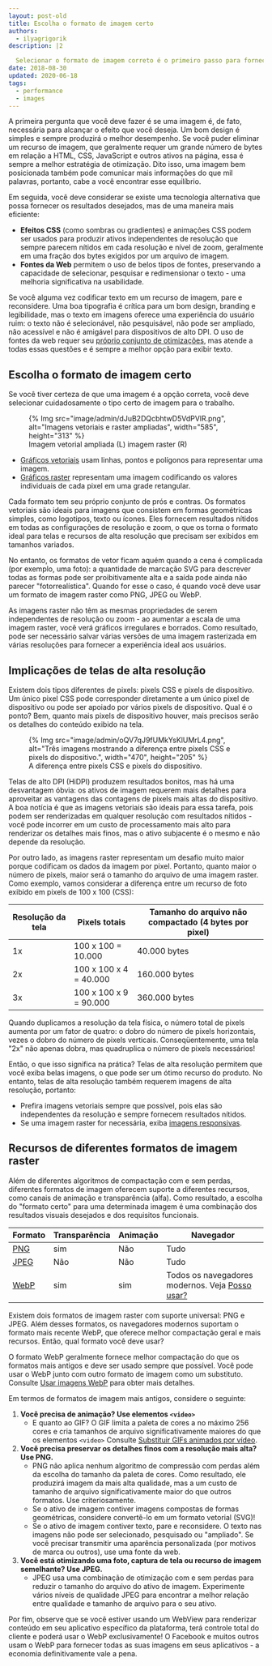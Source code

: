 ```yaml
---
layout: post-old
title: Escolha o formato de imagem certo
authors:
  - ilyagrigorik
description: |2

  Selecionar o formato de imagem correto é o primeiro passo para fornecer imagens otimizadas em seu site. Esta postagem ajuda você a fazer a escolha certa.
date: 2018-08-30
updated: 2020-06-18
tags:
  - performance
  - images
---
```


A primeira pergunta que você deve fazer é se uma imagem é, de fato, necessária para alcançar o efeito que você deseja. Um bom design é simples e sempre produzirá o melhor desempenho. Se você puder eliminar um recurso de imagem, que geralmente requer um grande número de bytes em relação a HTML, CSS, JavaScript e outros ativos na página, essa é sempre a melhor estratégia de otimização. Dito isso, uma imagem bem posicionada também pode comunicar mais informações do que mil palavras, portanto, cabe a você encontrar esse equilíbrio.

Em seguida, você deve considerar se existe uma tecnologia alternativa que possa fornecer os resultados desejados, mas de uma maneira mais eficiente:

- **Efeitos CSS** (como sombras ou gradientes) e animações CSS podem ser usados para produzir ativos independentes de resolução que sempre parecem nítidos em cada resolução e nível de zoom, geralmente em uma fração dos bytes exigidos por um arquivo de imagem.
- **Fontes da Web** permitem o uso de belos tipos de fontes, preservando a capacidade de selecionar, pesquisar e redimensionar o texto - uma melhoria significativa na usabilidade.

Se você alguma vez codificar texto em um recurso de imagem, pare e reconsidere. Uma boa tipografia é crítica para um bom design, branding e legibilidade, mas o texto em imagens oferece uma experiência do usuário ruim: o texto não é selecionável, não pesquisável, não pode ser ampliado, não acessível e não é amigável para dispositivos de alto DPI. O uso de fontes da web requer seu [próprio conjunto de otimizações](https://www.igvita.com/2014/01/31/optimizing-web-font-rendering-performance/), mas atende a todas essas questões e é sempre a melhor opção para exibir texto.

## Escolha o formato de imagem certo

Se você tiver certeza de que uma imagem é a opção correta, você deve selecionar cuidadosamente o tipo certo de imagem para o trabalho.

<figure class="w-figure">{% Img src="image/admin/dJuB2DQcbhtwD5VdPVlR.png", alt="Imagens vetoriais e raster ampliadas", width="585", height="313" %} <figcaption>Imagem vetorial ampliada (L) imagem raster (R)</figcaption></figure>

- [Gráficos vetoriais](https://en.wikipedia.org/wiki/Vector_graphics) usam linhas, pontos e polígonos para representar uma imagem.
- [Gráficos raster](https://en.wikipedia.org/wiki/Raster_graphics) representam uma imagem codificando os valores individuais de cada pixel em uma grade retangular.

Cada formato tem seu próprio conjunto de prós e contras. Os formatos vetoriais são ideais para imagens que consistem em formas geométricas simples, como logotipos, texto ou ícones. Eles fornecem resultados nítidos em todas as configurações de resolução e zoom, o que os torna o formato ideal para telas e recursos de alta resolução que precisam ser exibidos em tamanhos variados.

No entanto, os formatos de vetor ficam aquém quando a cena é complicada (por exemplo, uma foto): a quantidade de marcação SVG para descrever todas as formas pode ser proibitivamente alta e a saída pode ainda não parecer "fotorrealística". Quando for esse o caso, é quando você deve usar um formato de imagem raster como PNG, JPEG ou WebP.

As imagens raster não têm as mesmas propriedades de serem independentes de resolução ou zoom - ao aumentar a escala de uma imagem raster, você verá gráficos irregulares e borrados. Como resultado, pode ser necessário salvar várias versões de uma imagem rasterizada em várias resoluções para fornecer a experiência ideal aos usuários.

## Implicações de telas de alta resolução

Existem dois tipos diferentes de pixels: pixels CSS e pixels de dispositivo. Um único pixel CSS pode corresponder diretamente a um único pixel de dispositivo ou pode ser apoiado por vários pixels de dispositivo. Qual é o ponto? Bem, quanto mais pixels de dispositivo houver, mais precisos serão os detalhes do conteúdo exibido na tela.

<figure class="w-figure">{% Img src="image/admin/oQV7qJ9fUMkYsKlUMrL4.png", alt="Três imagens mostrando a diferença entre pixels CSS e pixels do dispositivo.", width="470", height="205" %} <figcaption class="w-figcaption">A diferença entre pixels CSS e pixels do dispositivo.</figcaption></figure>

Telas de alto DPI (HiDPI) produzem resultados bonitos, mas há uma desvantagem óbvia: os ativos de imagem requerem mais detalhes para aproveitar as vantagens das contagens de pixels mais altas do dispositivo. A boa notícia é que as imagens vetoriais são ideais para essa tarefa, pois podem ser renderizadas em qualquer resolução com resultados nítidos - você pode incorrer em um custo de processamento mais alto para renderizar os detalhes mais finos, mas o ativo subjacente é o mesmo e não depende da resolução.

Por outro lado, as imagens raster representam um desafio muito maior porque codificam os dados da imagem por pixel. Portanto, quanto maior o número de pixels, maior será o tamanho do arquivo de uma imagem raster. Como exemplo, vamos considerar a diferença entre um recurso de foto exibido em pixels de 100 x 100 (CSS):

<div class="w-table-wrapper"><table>
<thead>
  <tr>
    <th>Resolução da tela</th>
    <th>Pixels totais</th>
    <th>Tamanho do arquivo não compactado (4 bytes por pixel)</th>
  </tr>
</thead>
<tbody>
<tr>
  <td data-th="resolution">1x</td>
  <td data-th="total pixels">100 x 100 = 10.000</td>
  <td data-th="filesize">40.000 bytes</td>
</tr>
<tr>
  <td data-th="resolution">2x</td>
  <td data-th="total pixels">100 x 100 x 4 = 40.000</td>
  <td data-th="filesize">160.000 bytes</td>
</tr>
<tr>
  <td data-th="resolution">3x</td>
  <td data-th="total pixels">100 x 100 x 9 = 90.000</td>
  <td data-th="filesize">360.000 bytes</td>
</tr>
</tbody>
</table></div>

Quando duplicamos a resolução da tela física, o número total de pixels aumenta por um fator de quatro: o dobro do número de pixels horizontais, vezes o dobro do número de pixels verticais. Conseqüentemente, uma tela "2x" não apenas dobra, mas quadruplica o número de pixels necessários!

Então, o que isso significa na prática? Telas de alta resolução permitem que você exiba belas imagens, o que pode ser um ótimo recurso do produto. No entanto, telas de alta resolução também requerem imagens de alta resolução, portanto:

- Prefira imagens vetoriais sempre que possível, pois elas são independentes da resolução e sempre fornecem resultados nítidos.
- Se uma imagem raster for necessária, exiba [imagens responsivas](/serve-responsive-images/).

## Recursos de diferentes formatos de imagem raster

Além de diferentes algoritmos de compactação com e sem perdas, diferentes formatos de imagem oferecem suporte a diferentes recursos, como canais de animação e transparência (alfa). Como resultado, a escolha do "formato certo" para uma determinada imagem é uma combinação dos resultados visuais desejados e dos requisitos funcionais.

<div class="w-table-wrapper"><table>
<thead>
  <tr>
    <th>Formato</th>
    <th>Transparência</th>
    <th>Animação</th>
    <th>Navegador</th>
  </tr>
</thead>
<tbody>
<tr>
  <td data-th="format"><a href="http://en.wikipedia.org/wiki/Portable_Network_Graphics">PNG</a></td>
  <td data-th="transparency">sim</td>
  <td data-th="animation">Não</td>
  <td data-th="browser">Tudo</td>
</tr>
<tr>
  <td data-th="format"><a href="http://en.wikipedia.org/wiki/JPEG">JPEG</a></td>
  <td data-th="transparency">Não</td>
  <td data-th="animation">Não</td>
  <td data-th="browser">Tudo</td>
</tr>
<tr>
  <td data-th="format"><a href="http://en.wikipedia.org/wiki/WebP">WebP</a></td>
  <td data-th="transparency">sim</td>
  <td data-th="animation">sim</td>
  <td data-th="browser">Todos os navegadores modernos. Veja <a href="https://caniuse.com/#feat=webp">Posso usar?</a>
</td>
</tr>
</tbody>
</table></div>

Existem dois formatos de imagem raster com suporte universal: PNG e JPEG. Além desses formatos, os navegadores modernos suportam o formato mais recente WebP, que oferece melhor compactação geral e mais recursos. Então, qual formato você deve usar?

O formato WebP geralmente fornece melhor compactação do que os formatos mais antigos e deve ser usado sempre que possível. Você pode usar o WebP junto com outro formato de imagem como um substituto. Consulte [Usar imagens WebP](/serve-images-webp/) para obter mais detalhes.

Em termos de formatos de imagem mais antigos, considere o seguinte:

1. **Você precisa de animação? Use elementos `<video>`**
    - E quanto ao GIF? O GIF limita a paleta de cores a no máximo 256 cores e cria tamanhos de arquivo significativamente maiores do que os elementos `<video>` Consulte [Substituir GIFs animados por vídeo](/replace-gifs-with-videos/).
2. **Você precisa preservar os detalhes finos com a resolução mais alta? Use PNG.**
    - PNG não aplica nenhum algoritmo de compressão com perdas além da escolha do tamanho da paleta de cores. Como resultado, ele produzirá imagem da mais alta qualidade, mas a um custo de tamanho de arquivo significativamente maior do que outros formatos. Use criteriosamente.
    - Se o ativo de imagem contiver imagens compostas de formas geométricas, considere convertê-lo em um formato vetorial (SVG)!
    - Se o ativo de imagem contiver texto, pare e reconsidere. O texto nas imagens não pode ser selecionado, pesquisado ou "ampliado". Se você precisar transmitir uma aparência personalizada (por motivos de marca ou outros), use uma fonte da web.
3. **Você está otimizando uma foto, captura de tela ou recurso de imagem semelhante? Use JPEG.**
    - JPEG usa uma combinação de otimização com e sem perdas para reduzir o tamanho do arquivo do ativo de imagem. Experimente vários níveis de qualidade JPEG para encontrar a melhor relação entre qualidade e tamanho de arquivo para o seu ativo.

Por fim, observe que se você estiver usando um WebView para renderizar conteúdo em seu aplicativo específico da plataforma, terá controle total do cliente e poderá usar o WebP exclusivamente! O Facebook e muitos outros usam o WebP para fornecer todas as suas imagens em seus aplicativos - a economia definitivamente vale a pena.
